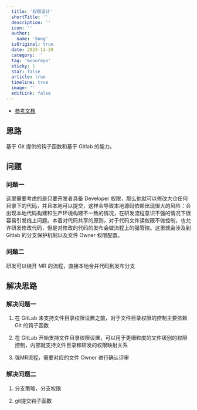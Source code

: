 ```yaml
---
  title: '权限设计'
  shortTitle: ''
  description: ''
  icon: ''
  author:
    name: 'Song'
  isOriginal: true
  date: 2023-12-28
  category: ''
  tag: 'monorepo'
  sticky: 1
  star: false
  article: true
  timeline: true
  image: ''
  editLink: false
---
```


- [参考文档](https://mp.weixin.qq.com/s?__biz=MzkxNTE3ODU0NA==&mid=2247514194&idx=1&sn=c08cab11ec70f284dec66d3f69cd23d1&scene=21#wechat_redirect)

## 思路

基于 Git 提供的钩子函数和基于 Gitlab 的能力。

## 问题

### 问题一

这里需要考虑的是只要开发者具备 Developer 权限，那么他就可以修改大仓任何目录下的代码，并且本地可以提交，这样会导致本地源码依赖出现很大的风险：会出现本地代码构建和生产环境构建不一致的情况，在研发流程意识不强的情况下很容易引发线上问题。本着对代码共享的原则，对于代码文件读权限不做控制，也允许研发修改代码，但是对修改的代码的发布会做流程上的强管控。这里就会涉及到 Gitlab 的分支保护机制以及文件 Owner 权限配置。

### 问题二

研发可以绕开 MR 的流程，直接本地合并代码到发布分支

## 解决思路

### 解决问题一

1. 在 GitLab 未支持文件目录权限设置之前，对于文件目录权限的控制主要依赖 Git 的钩子函数

2. 在 GitLab 开始支持文件目录权限设置，可以用于更细粒度的文件级别的权限控制，内部就支持文件目录和研发的权限映射关系

3. 强MR流程，需要对应的文件 Owner 进行确认评审

### 解决问题二

1. 分支策略，分支权限

2. git提交钩子函数

